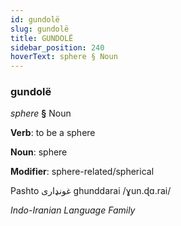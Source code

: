 ```yaml
---
id: gundolë
slug: gundolë
title: GUNDOLË
sidebar_position: 240
hoverText: sphere § Noun
---
```


### gundolë

*sphere* **§** Noun

**Verb**: to be a sphere

**Noun**: sphere

**Modifier**: sphere-related/spherical

Pashto غونډاری‎ ghunddarai /ɣun.ɖɑ.rai/

*Indo-Iranian Language Family*